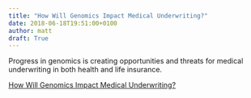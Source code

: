 ```yaml
---
title: "How Will Genomics Impact Medical Underwriting?"
date: 2018-06-18T19:51:00+0100
author: matt
draft: True
---
```

Progress in genomics is creating opportunities and threats for medical underwriting in both health and life insurance.

[ How Will Genomics Impact Medical Underwriting? ]( https://www.synpulse.com/de_zh/publikationen/article-en/30-05-18-impact-of-genomics-on-insurers-part-9 )
